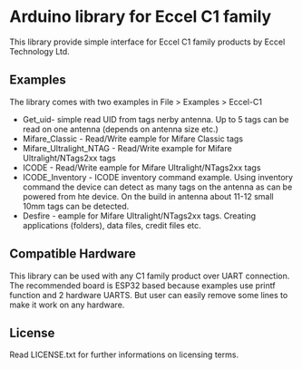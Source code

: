 # Arduino library for Eccel C1 family

This library provide simple interface for Eccel C1 family products by Eccel Technology Ltd.

## Examples

The library comes with two examples in File > Examples > Eccel-C1
- Get_uid- simple read UID from tags nerby antenna. Up to 5 tags can be read on one antenna (depends on antenna size etc.)
- Mifare_Classic - Read/Write eample for Mifare Classic tags
- Mifare_Ultralight_NTAG - Read/Write example for Mifare Ultralight/NTags2xx tags
- ICODE - Read/Write eample for Mifare Ultralight/NTags2xx tags
- ICODE_Inventory - ICODE inventory command example. Using inventory command the device can detect as many tags on the antenna as can be powered from hte device. On the build in antenna about 11-12 small 10mm tags can be detected.
- Desfire - eample for Mifare Ultralight/NTags2xx tags. Creating applications (folders), data files, credit files etc.


## Compatible Hardware

This library can be used with any C1 family product over UART connection. The recommended board is ESP32 based because examples use printf function and 2 hardware UARTS. But user can easily remove some lines to make it work on any hardware.

## License
Read LICENSE.txt for further informations on licensing terms.
